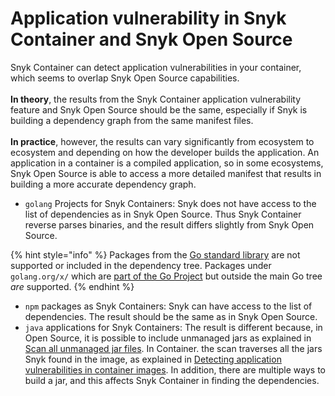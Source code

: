 # Application vulnerability in Snyk Container and Snyk Open Source

Snyk Container can detect application vulnerabilities in your container, which seems to overlap Snyk Open Source capabilities.\
\
**In theory**, the results from the Snyk Container application vulnerability feature and Snyk Open Source should be the same, especially if Snyk is building a dependency graph from the same manifest files.\
\
**In practice**, however, the results can vary significantly from ecosystem to ecosystem and depending on how the developer builds the application. An application in a container is a compiled application, so in some ecosystems, Snyk Open Source is able to access a more detailed manifest that results in building a more accurate dependency graph.

* `golang` Projects for Snyk Containers: Snyk does not have access to the list of dependencies as in Snyk Open Source. Thus Snyk Container reverse parses binaries, and the result differs slightly from Snyk Open Source.

{% hint style="info" %}
Packages from the [Go standard library](https://pkg.go.dev/std) are not supported or included in the dependency tree. Packages under `golang.org/x/` which are [part of the Go Project](https://pkg.go.dev/golang.org/x) but outside the main Go tree _are_ supported.
{% endhint %}

* `npm` packages as Snyk Containers: Snyk can have access to the list of dependencies. The result should be the same as in Snyk Open Source.
* `java` applications for Snyk Containers: The result is different because, in Open Source, it is possible to include unmanaged jars as explained in [Scan all unmanaged jar files](../../snyk-cli/test-for-vulnerabilities/scan-all-unmanaged-jar-files.md). In Container. the scan traverses all the jars Snyk found in the image, as explained in [Detecting application vulnerabilities in container images](../using-snyk-container/detecting-application-vulnerabilities-in-container-images.md). In addition, there are multiple ways to build a jar, and this affects Snyk Container in finding the dependencies.
